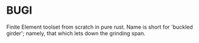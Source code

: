 # BUGI
Finite Element toolset from scratch in pure rust. Name is short for 'buckled girder'; namely, that which lets down the grinding span.
